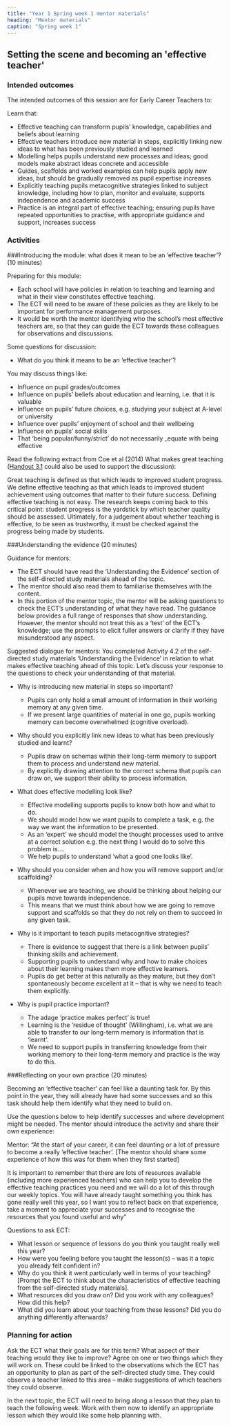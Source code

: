 ```yaml
---
title: "Year 1 Spring week 1 mentor materials"
heading: "Mentor materials"
caption: "Spring week 1"
---
```


## Setting the scene and becoming an 'effective teacher'

### Intended outcomes

The intended outcomes of this session are for Early Career Teachers to:

Learn that:

- Effective teaching can transform pupils’ knowledge, capabilities and beliefs about learning
- Effective teachers introduce new material in steps, explicitly linking new ideas to what has been previously studied and learned
- Modelling helps pupils understand new processes and ideas; good models make abstract ideas concrete and accessible
- Guides, scaffolds and worked examples can help pupils apply new ideas, but should be gradually removed as pupil expertise increases
- Explicitly teaching pupils metacognitive strategies linked to subject knowledge, including how to plan, monitor and evaluate, supports independence and academic success
- Practice is an integral part of effective teaching; ensuring pupils have repeated opportunities to practise, with appropriate guidance and support, increases success

### Activities

###Introducing the module: what does it mean to be an ‘effective teacher’? (10 minutes)

Preparing for this module:

- Each school will have policies in relation to teaching and learning and what in their view constitutes effective teaching.
- The ECT will need to be aware of these policies as they are likely to be important for performance management purposes.
- It would be worth the mentor identifying who the school’s most effective teachers are, so that they can guide the ECT towards these colleagues for observations and discussions.

Some questions for discussion:

- What do you think it means to be an ‘effective teacher’?

You may discuss things like:

- Influence on pupil grades/outcomes
- Influence on pupils’ beliefs about education and learning, i.e. that it is valuable
- Influence on pupils’ future choices, e.g. studying your subject at A-level or university
- Influence over pupils’ enjoyment of school and their wellbeing
- Influence on pupils’ social skills
- That ‘being popular/funny/strict’ do not necessarily \_equate with being effective

Read the following extract from Coe et al (2014) What makes great teaching ([Handout 3.1](/assets/materials/edt-Block-3-mentor-handout-3.1.pdf) could also be used to support the discussion):

Great teaching is defined as that which leads to improved student progress. We define effective teaching as that which leads to improved student achievement using outcomes that matter to their future success. Defining effective teaching is not easy. The research keeps coming back to this critical point: student progress is the yardstick by which teacher quality should be assessed. Ultimately, for a judgement about whether teaching is effective, to be seen as trustworthy, it must be checked against the progress being made by students.

###Understanding the evidence (20 minutes)

Guidance for mentors:

- The ECT should have read the ‘Understanding the Evidence’ section of the self-directed study materials ahead of the topic.
- The mentor should also read them to familiarise themselves with the content.
- In this portion of the mentor topic, the mentor will be asking questions to check the ECT’s understanding of what they have read. The guidance below provides a full range of responses that show understanding. However, the mentor should not treat this as a ‘test’ of the ECT’s knowledge; use the prompts to elicit fuller answers or clarify if they have misunderstood any aspect.

Suggested dialogue for mentors:
You completed Activity 4.2 of the self-directed study materials ‘Understanding the Evidence’ in relation to what makes effective teaching ahead of this topic. Let’s discuss your response to the questions to check your understanding of that material.

- Why is introducing new material in steps so important?

  - Pupils can only hold a small amount of information in their working memory at any given time.
  - If we present large quantities of material in one go, pupils working memory can become overwhelmed (cognitive overload).

- Why should you explicitly link new ideas to what has been previously studied and learnt?

  - Pupils draw on schemas within their long-term memory to support them to process and understand new material.
  - By explicitly drawing attention to the correct schema that pupils can draw on, we support their ability to process information.

- What does effective modelling look like?

  - Effective modelling supports pupils to know both how and what to do.
  - We should model how we want pupils to complete a task, e.g. the way we want the information to be presented.
  - As an ‘expert’ we should model the thought processes used to arrive at a correct solution e.g. the next thing I would do to solve this problem is….
  - We help pupils to understand ‘what a good one looks like’.

- Why should you consider when and how you will remove support and/or scaffolding?

  - Whenever we are teaching, we should be thinking about helping our pupils move towards independence.
  - This means that we must think about how we are going to remove support and scaffolds so that they do not rely on them to succeed in any given task.

- Why is it important to teach pupils metacognitive strategies?

  - There is evidence to suggest that there is a link between pupils’ thinking skills and achievement.
  - Supporting pupils to understand why and how to make choices about their learning makes them more effective learners.
  - Pupils do get better at this naturally as they mature, but they don’t spontaneously become excellent at it – that is why we need to teach them explicitly.

- Why is pupil practice important?
  - The adage ‘practice makes perfect’ is true!
  - Learning is the ‘residue of thought’ (Willingham), i.e. what we are able to transfer to our long-term memory is information that is ‘learnt’.
  - We need to support pupils in transferring knowledge from their working memory to their long-term memory and practice is the way to do this.

###Reflecting on your own practice (20 minutes)

Becoming an ‘effective teacher’ can feel like a daunting task for. By this point in the year, they will already have had some successes and so this task should help them identify what they need to build on.

Use the questions below to help identify successes and where development might be needed. The mentor should introduce the activity and share their own experience:

Mentor: “At the start of your career, it can feel daunting or a lot of pressure to become a really ‘effective teacher’. [The mentor should share some experience of how this was for them when they first started]

It is important to remember that there are lots of resources available (including more experienced teachers) who can help you to develop the effective teaching practices you need and we will do a lot of this through our weekly topics. You will have already taught something you think has gone really well this year, so I want you to reflect back on that experience, take a moment to appreciate your successes and to recognise the resources that you found useful and why”

Questions to ask ECT:

- What lesson or sequence of lessons do you think you taught really well this year?
- How were you feeling before you taught the lesson(s) – was it a topic you already felt confident in?
- Why do you think it went particularly well in terms of your teaching? [Prompt the ECT to think about the characteristics of effective teaching from the self-directed study materials].
- What resources did you draw on? Did you work with any colleagues? How did this help?
- What did you learn about your teaching from these lessons? Did you do anything differently afterwards?

### Planning for action

Ask the ECT what their goals are for this term? What aspect of their teaching would they like to improve? Agree on one or two things which they will work on. These could be linked to the observations which the ECT has an opportunity to plan as part of the self-directed study time. They could observe a teacher linked to this area – make suggestions of which teachers they could observe.

In the next topic, the ECT will need to bring along a lesson that they plan to teach the following week. Work with them now to identify an appropriate lesson which they would like some help planning with.
